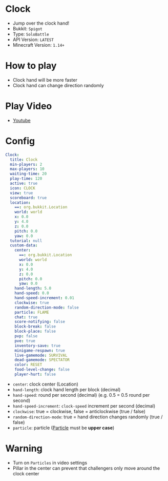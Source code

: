 # Clock
- Jump over the clock hand!
- Bukkit: `Spigot`
- Type: `SoloBattle`
- API Version: `LATEST`
- Minecraft Version: `1.14+`



# How to play
- Clock hand will be more faster
- Clock hand can change direction randomly



# Play Video
- [Youtube](https://youtu.be/Tzq334h6XdE)



# Config
```yaml
Clock:
  title: Clock
  min-players: 2
  max-players: 10
  waiting-time: 20
  play-time: 120
  active: true
  icon: CLOCK
  view: true
  scoreboard: true
  location:
    ==: org.bukkit.Location
    world: world
    x: 0.0
    y: 4.0
    z: 0.0
    pitch: 0.0
    yaw: 0.0
  tutorial: null
  custom-data:
    center:
      ==: org.bukkit.Location
      world: world
      x: 0.0
      y: 4.0
      z: 0.0
      pitch: 0.0
      yaw: 0.0
    hand-length: 5.0
    hand-speed: 0.0
    hand-speed-increment: 0.01
    clockwise: true
    random-direction-mode: false
    particle: FLAME
    chat: true
    score-notifying: false
    block-break: false
    block-place: false
    pvp: false
    pve: true
    inventory-save: true
    minigame-respawn: true
    live-gamemode: SURVIVAL
    dead-gamemode: SPECTATOR
    color: RESET
    food-level-change: false
    player-hurt: false
```
- `center`: clock center (Location)
- `hand-length`: clock hand length per block (decimal) 
- `hand-speed`: round per second (decimal) (e.g. 0.5 = 0.5 round per second)
- `hand-speed-increment`: `clock-speed` increment per second (decimal)
- `clockwise`: true = clockwise, false = anticlockwise (true / false)
- `random-direction-mode`: true = hand direction changes randomly (true / false)
- `particle`: particle ([Particle](https://minecraft.fandom.com/wiki/Particles) must be **upper case**)


# Warning
- Turn on `Particles` in video settings
- Pillar in the center can prevent that challengers only move around the clock center